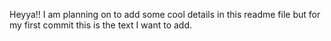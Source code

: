 Heyya!! I am planning on to add some cool details in this readme file but for my first commit this is the text I want to add.
